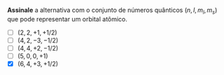 **Assinale** a alternativa com o conjunto de números quânticos ($n, l, m_l, m_s$) que pode representar um orbital atômico.

- [ ] ($2, 2, +1, +1/2$)
- [ ] ($4, 2, -3, -1/2$)
- [ ] ($4, 4, +2, -1/2$)
- [ ] ($5, 0, 0, +1$)
- [x] ($6, 4, +3, +1/2$)

